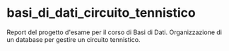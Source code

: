 # basi_di_dati_circuito_tennistico
Report del progetto d'esame per il corso di Basi di Dati.
Organizzazione di un database per gestire un circuito tennistico.
